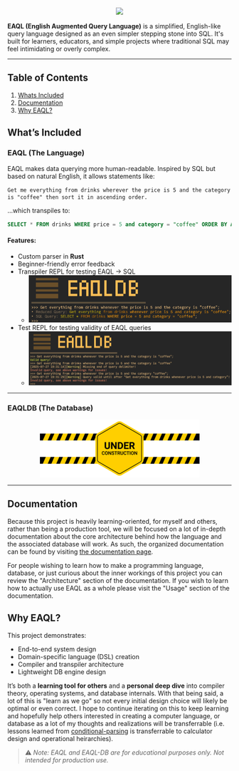 <div align="center">
    <picture>
        <source media="(prefers-color-scheme: dark)" srcset="./docs/images/logos/eaqldb-logo-white.svg">
        <source media="(prefers-color-scheme: light)" srcset="./docs/images/logos/eaqldb-logo-black.svg">
        <img height="250px" src=""/>
    </picture>
</div>

<p align="center"><img href="https://github.com/matthambrecht/eaql-db/actions/workflows/tests.yaml" src="https://github.com/matthambrecht/eaql-db/actions/workflows/tests.yaml/badge.svg"/></p>

**EAQL (English Augmented Query Language)** is a simplified, English-like query language designed as an even simpler stepping stone into SQL. It's built for learners, educators, and simple projects where traditional SQL may feel intimidating or overly complex.

<!-- ~~Bundled with **EAQL-DB**, a lightweight in-memory database, this project lowers the barrier to entry for understanding databases and query logic, making it perfect for prototyping, classrooms, or learning on your own.~~ -->

---

## Table of Contents
1. [Whats Included](#whats-included)
2. [Documentation](#documentation)
3. [Why EAQL?](#why-eaql)

## What’s Included
### EAQL (The Language)

EAQL makes data querying more human-readable. Inspired by SQL but based on natural English, it allows statements like:

```
Get me everything from drinks wherever the price is 5 and the category is "coffee" then sort it in ascending order.
```

...which transpiles to:

```sql
SELECT * FROM drinks WHERE price = 5 and category = "coffee" ORDER BY ASC;
```

#### Features:

* Custom parser in **Rust**
* Beginner-friendly error feedback
* Transpiler REPL for testing EAQL → SQL
    * ![](./docs/images/screenshots/transpile.png)
* Test REPL for testing validity of EAQL queries
    * ![](./docs/images/screenshots/tester.png)

---

### EAQLDB (The Database)
<!-- 
A lightweight, in-memory database that runs EAQL directly, no SQL backend required. Perfect for zero-setup experimentation and rapid prototyping. -->

<p align="center"><img src="docs/images/utils/under_construction.png"/></p>

---

## Documentation

Because this project is heavily learning-oriented, for myself and others, rather than being a production tool, we will be focused on a lot of in-depth documentation about the core architecture behind how the language and the associated database will work. As such, the organized documentation can be found by visiting [the documentation page](./docs/DOCUMENTATION.md).

For people wishing to learn how to make a programming language, database, or just curious about the inner workings of this project you can review the "Architecture" section of the documentation. If you wish to learn how to actually use EAQL as a whole please visit the "Usage" section of the documentation.

## Why EAQL?

This project demonstrates:

* End-to-end system design
* Domain-specific language (DSL) creation
* Compiler and transpiler architecture
* Lightweight DB engine design

It’s both a **learning tool for others** and a **personal deep dive** into compiler theory, operating systems, and database internals. With that being said, a lot of this is "learn as we go" so not every initial design choice will likely be optimal or even correct. I hope to continue iterating on this to keep learning and hopefully help others interested in creating a computer language, or database as a lot of my thoughts and realizations will be transferrable (i.e. lessons learned from [conditional-parsing](docs/eaql/architecture/CONDITIONAL.md) is transferrable to calculator design and operational heirarchies).

> ⚠️ *Note: EAQL and EAQL-DB are for educational purposes only. Not intended for production use.*